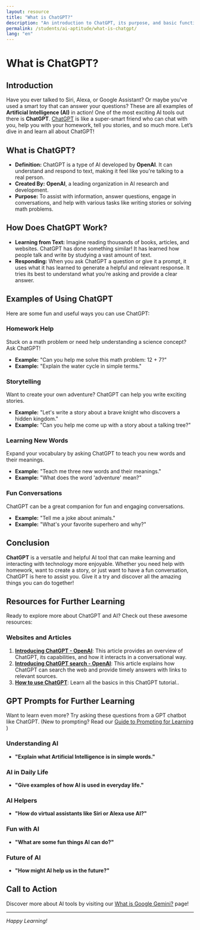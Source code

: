 ```yaml
---
layout: resource
title: "What is ChatGPT?"
description: "An introduction to ChatGPT, its purpose, and basic functionalities."
permalink: /students/ai-aptitude/what-is-chatgpt/
lang: "en"
---
```


# What is ChatGPT?

## Introduction
Have you ever talked to Siri, Alexa, or Google Assistant? Or maybe you've used a smart toy that can answer your questions? These are all examples of **Artificial Intelligence (AI)** in action! One of the most exciting AI tools out there is **ChatGPT**. [ChatGPT](https://chatgpt.com/) is like a super-smart friend who can chat with you, help you with your homework, tell you stories, and so much more. Let’s dive in and learn all about ChatGPT!

## What is ChatGPT?
- **Definition:** ChatGPT is a type of AI developed by **OpenAI**. It can understand and respond to text, making it feel like you're talking to a real person.
- **Created By:** **OpenAI**, a leading organization in AI research and development.
- **Purpose:** To assist with information, answer questions, engage in conversations, and help with various tasks like writing stories or solving math problems.

## How Does ChatGPT Work?
- **Learning from Text:** Imagine reading thousands of books, articles, and websites. ChatGPT has done something similar! It has learned how people talk and write by studying a vast amount of text.
- **Responding:** When you ask ChatGPT a question or give it a prompt, it uses what it has learned to generate a helpful and relevant response. It tries its best to understand what you’re asking and provide a clear answer.

## Examples of Using ChatGPT
Here are some fun and useful ways you can use ChatGPT:

### Homework Help
Stuck on a math problem or need help understanding a science concept? Ask ChatGPT!
- **Example:** "Can you help me solve this math problem: 12 + 7?"
- **Example:** "Explain the water cycle in simple terms."

### Storytelling
Want to create your own adventure? ChatGPT can help you write exciting stories.
- **Example:** "Let's write a story about a brave knight who discovers a hidden kingdom."
- **Example:** "Can you help me come up with a story about a talking tree?"

### Learning New Words
Expand your vocabulary by asking ChatGPT to teach you new words and their meanings.
- **Example:** "Teach me three new words and their meanings."
- **Example:** "What does the word 'adventure' mean?"

### Fun Conversations
ChatGPT can be a great companion for fun and engaging conversations.
- **Example:** "Tell me a joke about animals."
- **Example:** "What's your favorite superhero and why?"

## Conclusion
**ChatGPT** is a versatile and helpful AI tool that can make learning and interacting with technology more enjoyable. Whether you need help with homework, want to create a story, or just want to have a fun conversation, ChatGPT is here to assist you. Give it a try and discover all the amazing things you can do together!

## Resources for Further Learning
Ready to explore more about ChatGPT and AI? Check out these awesome resources:

### Websites and Articles
1. **[Introducing ChatGPT - OpenAI](https://openai.com/index/chatgpt/)**: This article provides an overview of ChatGPT, its capabilities, and how it interacts in a conversational way.
2. **[Introducing ChatGPT search - OpenAI](https://openai.com/index/introducing-chatgpt-search/)**: This article explains how ChatGPT can search the web and provide timely answers with links to relevant sources.
3. **[How to use ChatGPT](https://zapier.com/blog/how-to-use-chatgpt/)**: Learn all the basics in this ChatGPT tutorial..

## GPT Prompts for Further Learning
Want to learn even more? Try asking these questions from a GPT chatbot like ChatGPT.
(New to prompting? Read our [Guide to Prompting for Learning](../guide-to-prompting-for-learning/) ) 

### Understanding AI
- **"Explain what Artificial Intelligence is in simple words."**

### AI in Daily Life
- **"Give examples of how AI is used in everyday life."**

### AI Helpers
- **"How do virtual assistants like Siri or Alexa use AI?"**

### Fun with AI
- **"What are some fun things AI can do?"**

### Future of AI
- **"How might AI help us in the future?"**

## Call to Action
Discover more about AI tools by visiting our [What is Google Gemini?](../what-is-gemini) page!

---
*Happy Learning!*
